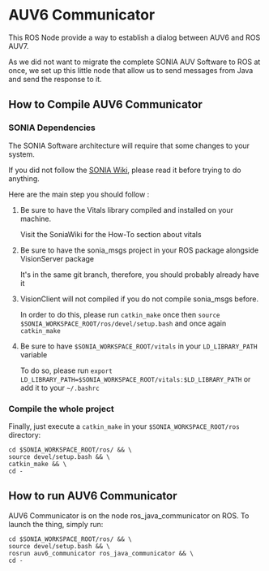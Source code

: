 # AUV6 Communicator

This ROS Node provide a way to establish a dialog between AUV6 and ROS AUV7.

As we did not want to migrate the complete SONIA AUV Software to ROS at once,
we set up this little node that allow us to send messages from Java and send
the response to it.

## How to Compile AUV6 Communicator

### SONIA Dependencies

The SONIA Software architecture will require that some changes to your system.

If you did not follow the [SONIA Wiki](http://sonia.etsmtl.ca:120/soniapedia/index.php/Proc%C3%A9dure_d%27installation),
please read it before trying to do anything.

Here are the main step you should follow :

1. Be sure to have the Vitals library compiled and installed on your machine.

	Visit the SoniaWiki for the How-To section about vitals

2. Be sure to have the sonia_msgs project in your ROS package alongside
	VisionServer package

	It's in the same git branch, therefore, you should probably already have it

3. VisionClient will not compiled if you do not compile sonia_msgs before.

	In order to do this, please run `catkin_make` once then
	`source $SONIA_WORKSPACE_ROOT/ros/devel/setup.bash`
	 and once again `catkin_make`

4. Be sure to have `$SONIA_WORKSPACE_ROOT/vitals`
 in your `LD_LIBRARY_PATH` variable

	To do so, please run
	`export LD_LIBRARY_PATH=$SONIA_WORKSPACE_ROOT/vitals:$LD_LIBRARY_PATH`
	or add it to your `~/.bashrc`

### Compile the whole project

Finally, just execute a `catkin_make` in your `$SONIA_WORKSPACE_ROOT/ros`
directory:

```
cd $SONIA_WORKSPACE_ROOT/ros/ && \
source devel/setup.bash && \
catkin_make && \
cd -
```

## How to run AUV6 Communicator

AUV6 Communicator is on the node ros_java_communicator on ROS.
To launch the thing, simply run:

```
cd $SONIA_WORKSPACE_ROOT/ros/ && \
source devel/setup.bash && \
rosrun auv6_communicator ros_java_communicator && \
cd -
```
